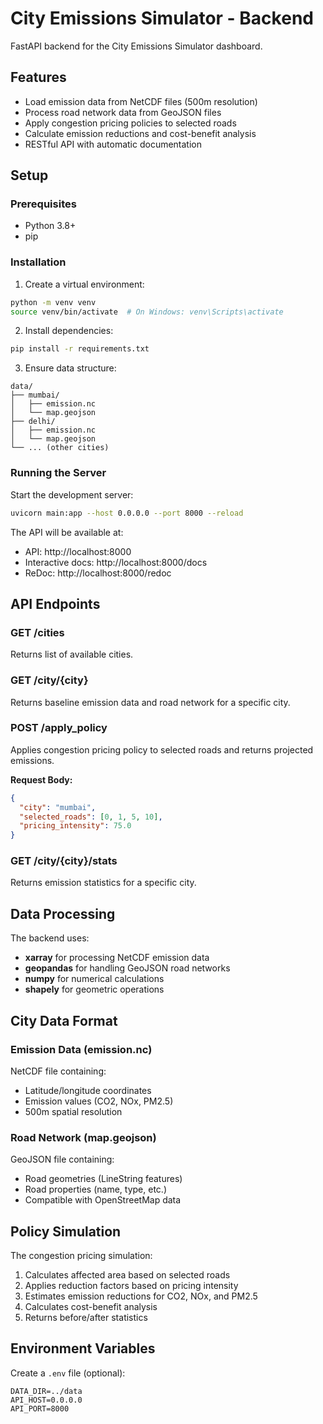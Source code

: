 # City Emissions Simulator - Backend

FastAPI backend for the City Emissions Simulator dashboard.

## Features

- Load emission data from NetCDF files (500m resolution)
- Process road network data from GeoJSON files
- Apply congestion pricing policies to selected roads
- Calculate emission reductions and cost-benefit analysis
- RESTful API with automatic documentation

## Setup

### Prerequisites

- Python 3.8+
- pip

### Installation

1. Create a virtual environment:
```bash
python -m venv venv
source venv/bin/activate  # On Windows: venv\Scripts\activate
```

2. Install dependencies:
```bash
pip install -r requirements.txt
```

3. Ensure data structure:
```
data/
├── mumbai/
│   ├── emission.nc
│   └── map.geojson
├── delhi/
│   ├── emission.nc
│   └── map.geojson
└── ... (other cities)
```

### Running the Server

Start the development server:
```bash
uvicorn main:app --host 0.0.0.0 --port 8000 --reload
```

The API will be available at:
- API: http://localhost:8000
- Interactive docs: http://localhost:8000/docs
- ReDoc: http://localhost:8000/redoc

## API Endpoints

### GET /cities
Returns list of available cities.

### GET /city/{city}
Returns baseline emission data and road network for a specific city.

### POST /apply_policy
Applies congestion pricing policy to selected roads and returns projected emissions.

**Request Body:**
```json
{
  "city": "mumbai",
  "selected_roads": [0, 1, 5, 10],
  "pricing_intensity": 75.0
}
```

### GET /city/{city}/stats
Returns emission statistics for a specific city.

## Data Processing

The backend uses:
- **xarray** for processing NetCDF emission data
- **geopandas** for handling GeoJSON road networks
- **numpy** for numerical calculations
- **shapely** for geometric operations

## City Data Format

### Emission Data (emission.nc)
NetCDF file containing:
- Latitude/longitude coordinates
- Emission values (CO2, NOx, PM2.5)
- 500m spatial resolution

### Road Network (map.geojson)
GeoJSON file containing:
- Road geometries (LineString features)
- Road properties (name, type, etc.)
- Compatible with OpenStreetMap data

## Policy Simulation

The congestion pricing simulation:
1. Calculates affected area based on selected roads
2. Applies reduction factors based on pricing intensity
3. Estimates emission reductions for CO2, NOx, and PM2.5
4. Calculates cost-benefit analysis
5. Returns before/after statistics

## Environment Variables

Create a `.env` file (optional):
```
DATA_DIR=../data
API_HOST=0.0.0.0
API_PORT=8000
```
